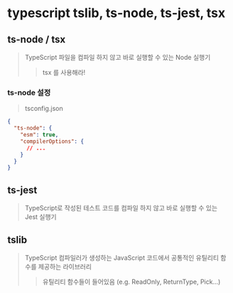 # typescript tslib, ts-node, ts-jest, tsx

## ts-node / tsx

> TypeScript 파일을 컴파일 하지 않고 바로 실행할 수 있는 Node 실행기
>
> > tsx 를 사용해라!

### ts-node 설정

> tsconfig.json

```json
{
  "ts-node": {
    "esm": true,
    "compilerOptions": {
      // ...
    }
  }
}
```

## ts-jest

> TypeScript로 작성된 테스트 코드를 컴파일 하지 않고 바로 실행할 수 있는 Jest 실행기

## tslib

> TypeScript 컴파일러가 생성하는 JavaScript 코드에서 공통적인 유틸리티 함수를 제공하는 라이브러리
>
> > 유틸리티 함수들이 들어있음 (e.g. ReadOnly, ReturnType, Pick...)
